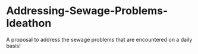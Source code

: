 # Addressing-Sewage-Problems-Ideathon
A proposal to address the sewage problems that are encountered on a daily basis!
